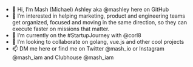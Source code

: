 - 👋 Hi, I’m Mash (Michael) Ashley aka @mashley here on GitHub
- 👀 I’m interested in helping marketing, product and engineering teams get organized, focused and moving in the same direction, so they can execute faster on missions that matter.
- 🌱 I’m currently on the #StartupJourney with @corl8
- 💞️ I’m looking to collaborate on golang, vue.js and other cool projects
- 📫 DM me here or find me on Twitter @mash_io or Instagram @mash_iam and Clubhouse @mash_iam
